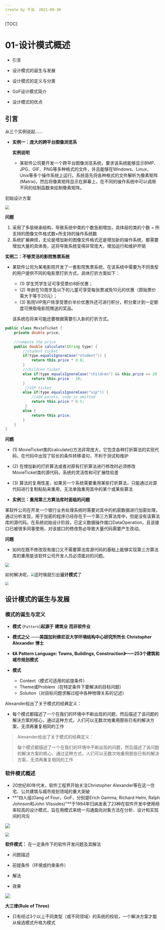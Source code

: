 ```yaml
---
create by 千羽  2021-09-30
---
```


[TOC]

# 01-设计模式概述

- 引言
- 设计模式的诞生与发展
- 设计模式的定义与分类

- GoF设计模式简介

- 设计模式的优点

## 引言

从三个实例说起……

- **实例一：庞大的跨平台图像浏览系**

  **实例说明**

  - 某软件公司要开发一个跨平台图像浏览系统，要求该系统能够显示BMP、JPG、GIF、PNG等多种格式的文件，并且能够在Windows、Linux、Unix等多个操作系统上运行。系统首先将各种格式的文件解析为像素矩阵(Matrix)，然后将像素矩阵显示在屏幕上，在不同的操作系统中可以调用不同的绘制函数来绘制像素矩阵。

初始设计方案

<img src="https://gitee.com/nateshao/images/raw/master/img/20210930190003.jpg" style="zoom:80%;" />

**问题**

1. 采用了多层继承结构，导致系统中类的个数急剧增加，具体层的类的个数 = 所支持的图像文件格式数×所支持的操作系统数
2. 系统扩展麻烦，无论是增加新的图像文件格式还是增加新的操作系统，都需要增加大量的具体类，这将导致系统变得非常庞大，增加运行和维护开销

 **实例二：不够灵活的影院售票系统**

- 某软件公司为某电影院开发了一套影院售票系统，在该系统中需要为不同类型的用户提供不同的电影票打折方式，具体打折方案如下：

  - (1) 学生凭学生证可享受票价8折优惠；
  - (2) 年龄在10周岁及以下的儿童可享受每张票减免10元的优惠（原始票价需大于等于20元）；
  - (3) 影院VIP用户除享受票价半价优惠外还可进行积分，积分累计到一定额度可换取电影院赠送的奖品。

  该系统在将来可能还要根据需要引入新的打折方式。

```java
public class MovieTicket {
    private double price; 
	
    //compute the price
    public double calculate(String type) {
        //student ticket
        if(type.equalsIgnoreCase("student")) {
            return this.price * 0.8;
        }
        //children ticket
        else if(type.equalsIgnoreCase("children") && this.price >= 20 ) {
            return this.price - 10;
        }
         //VIP ticket
        else if(type.equalsIgnoreCase("vip")) {
            //add points, code is omitted
            return this.price * 0.5;
         }
        else {
            return this.price; 
        }
    }
}
```

**问题**

- (1) MovieTicket类的calculate()方法非常庞大，它包含各种打折算法的实现代码，在代码中出现了较长的条件转移语句，不利于测试和维护
- (2) 在增加新的打折算法或者对原有打折算法进行修改时必须修改MovieTicket类的源代码，系统的灵活性和可扩展性较差
- (3) 算法的复用性差，如果另一个系统需要重用某些打折算法，只能通过对源代码进行复制粘贴来重用，无法单独重用其中的某个或某些算法



- **实例三：重用第三方算法库时面临的问题**

  

某软件公司在开发一个银行业务处理系统时需要对其中的机密数据进行加密处理，通过分析发现，用于加密的程序已经存在于一个第三方算法库中，但是没有该算法库的源代码。在系统初始设计阶段，已定义数据操作接口DataOperation，且该接口已被很多同事使用，对该接口的修改势必导致大量代码需要产生改动。

**问题**

- 如何在既不修改现有接口又不需要算法库源代码的基础上能够实现第三方算法库的重用是该软件公司开发人员必须面对的问题。

<img src="https://gitee.com/nateshao/images/raw/master/img/20210930190705.png" style="zoom:80%;" />

如何解决呢，<img src="https://gitee.com/nateshao/images/raw/master/img/20210930190901.png" style="zoom:67%;" />这时候就引出**设计模式**了

<img src="https://gitee.com/nateshao/images/raw/master/img/20210930190859.png" style="zoom:67%;" />

## 设计模式的诞生与发展

### 模式的诞生与定义 

- **模式** (`Pattern`)**起源于** **建筑业** **而非软件业**

- **模式之父** ——**美国加利佛尼亚大学环境结构中心研究所所长**  **Christopher Alexander** **博士**

- **《A Pattern Language: Towns, Buildings, Construction》——253个建筑和城市规划模式**

- **模式**
  - Context（模式可适用的前提条件）
  - Theme或Problem（在特定条件下要解决的目标问题）
  - Solution（对目标问题求解过程中各种物理关系的记述）

Alexander给出了关于模式的经典定义：

- 每个模式都描述了一个在我们的环境中不断出现的问题，然后描述了该问题的解决方案的核心，通过这种方式，人们可以无数次地重用那些已有的解决方案，无须再重复相同的工作

> Alexander给出了关于模式的经典定义：
>
> 每个模式都描述了一个在我们的环境中不断出现的问题，然后描述了该问题的解决方案的核心，通过这种方式，人们可以无数次地重用那些已有的解决方案，无须再重复相同的工作

### 软件模式概述 

- 20世纪80年代末，软件工程界开始关注Christopher Alexander等在这一住宅、公共建筑与城市规划领域的重大突破
- **“四人组(Gang of Four，GoF，分别是Erich Gamma, Richard Helm, Ralph Johnson和John Vlissides)”**于1994年归纳发表了23种在软件开发中使用频率较高的设计模式，旨在用模式来统一沟通面向对象方法在分析、设计和实现间的鸿沟

![](https://gitee.com/nateshao/images/raw/master/img/20210930194203.png)



<img src="https://gitee.com/nateshao/images/raw/master/img/20210930194205.png" style="zoom:80%;" />



**软件模式：** 在一定条件下的软件开发问题及其解法

- 问题描述

- 前提条件（环境或约束条件）

- 解法

- 效果

![](https://gitee.com/nateshao/images/raw/master/img/20210930194452.png)

**大三律(Rule of Three)**

- 只有经过3个以上不同类型（或不同领域）的系统的校验，一个解决方案才能从候选模式升格为模式















































































